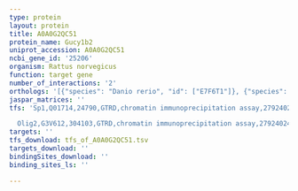 ```yaml
---
type: protein
layout: protein
title: A0A0G2QC51
protein_name: Gucy1b2
uniprot_accession: A0A0G2QC51
ncbi_gene_id: '25206'
organism: Rattus norvegicus
function: target gene
number_of_interactions: '2'
orthologs: '[{"species": "Danio rerio", "id": ["E7F6T1"]}, {"species": "Mus musculus", "id": ["<a href=\"/protein/q8bxh3\">Q8BXH3</a>"]}, {"species": "Caenorhabditis elegans", "id": ["<a href=\"/protein/o02298\">O02298</a>", "P92006", "Q6DNF7", "<a href=\"/protein/q6dnf4\">Q6DNF4</a>"]}]'
jaspar_matrices: ''
tfs: 'Sp1,Q01714,24790,GTRD,chromatin immunoprecipitation assay,27924024%5Buid%5D,No

  Olig2,G3V612,304103,GTRD,chromatin immunoprecipitation assay,27924024%5Buid%5D,No'
targets: ''
tfs_download: tfs_of_A0A0G2QC51.tsv
targets_download: ''
bindingSites_download: ''
binding_sites_ls: ''

---
```

